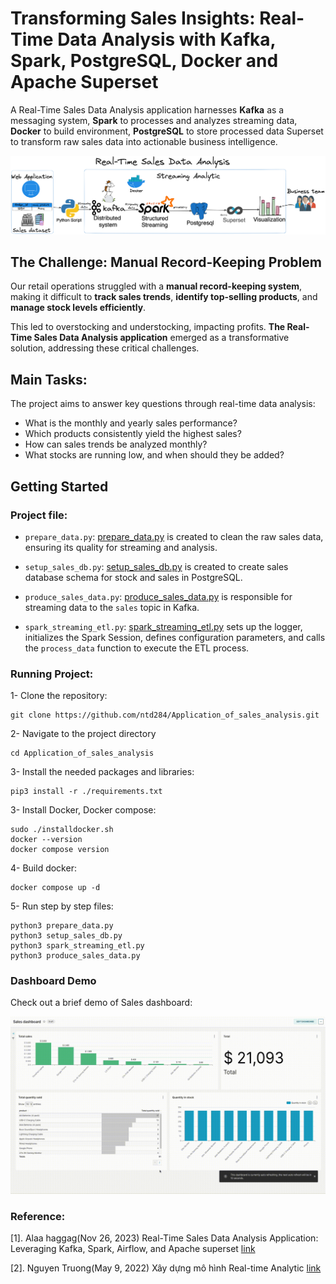 # Transforming Sales Insights: Real-Time Data Analysis with Kafka, Spark, PostgreSQL, Docker and Apache Superset

A Real-Time Sales Data Analysis application harnesses <b>Kafka</b> as a messaging system, <b>Spark</b> to processes and analyzes streaming data, <b>Docker</b> to build environment, <b>PostgreSQL</b> to store processed data Superset to transform raw sales data into actionable business intelligence.

<p align="center">
  <img src="images/real-time-analysis.png" alt="Wallpaper">
</p>

## The Challenge: Manual Record-Keeping Problem

Our retail operations struggled with a <b>manual record-keeping system</b>, making it difficult to <b>track sales trends</b>, <b>identify top-selling products</b>, and <b>manage stock levels efficiently</b>. 

This led to overstocking and understocking, impacting profits. <b>The Real-Time Sales Data Analysis application</b> emerged as a transformative solution, addressing these critical challenges.

## Main Tasks:

The project aims to answer key questions through real-time data analysis:

- What is the monthly and yearly sales performance?
- Which products consistently yield the highest sales?
- How can sales trends be analyzed monthly?
- What stocks are running low, and when should they be added?

## Getting Started

### Project file:

- `prepare_data.py`: [prepare_data.py](prepare_data.py) is created to clean the raw sales data, ensuring its quality for streaming and analysis.

- `setup_sales_db.py`: [setup_sales_db.py](setup_sales_db.py) is created to create sales database schema for stock and sales in PostgreSQL.

- `produce_sales_data.py`: [produce_sales_data.py](produce_sales_data.py) is responsible for streaming data to the `sales` topic in Kafka.

- `spark_streaming_etl.py`: [spark_streaming_etl.py](spark_streaming_etl.py) sets up the logger, initializes the Spark Session, defines configuration parameters, and calls the `process_data` function to execute the ETL process.

### Running Project:

1- Clone the repository:

```
git clone https://github.com/ntd284/Application_of_sales_analysis.git
```

2- Navigate to the project directory

```
cd Application_of_sales_analysis
```

3- Install the needed packages and libraries:

```
pip3 install -r ./requirements.txt
```

3- Install Docker, Docker compose:

```
sudo ./installdocker.sh
docker --version
docker compose version
```

4- Build docker:

```
docker compose up -d
```

5- Run step by step files:

```
python3 prepare_data.py
python3 setup_sales_db.py
python3 spark_streaming_etl.py
python3 produce_sales_data.py
```

### Dashboard Demo

Check out a brief demo of Sales dashboard:

<p align="center">
  <img src="images/dashboard.gif" alt="Wallpaper">
</p>

### Reference:

[1]. Alaa haggag(Nov 26, 2023) Real-Time Sales Data Analysis Application: Leveraging Kafka, Spark, Airflow, and Apache superset [link](https://medium.com/@alaahgag34/real-time-sales-data-analysis-application-leveraging-kafka-spark-airflow-and-apache-superset-f7db6a31823a)

[2]. Nguyen Truong(May 9, 2022) Xây dựng mô hình Real-time Analytic [link](https://www.linkedin.com/pulse/xây-dựng-mô-hình-real-time-analytic-nguyen-truong/)
